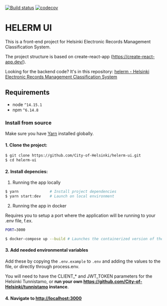 [![Build status](https://travis-ci.org/City-of-Helsinki/helerm-ui.svg?branch=master)](https://travis-ci.org/City-of-Helsinki/helerm-ui)
[![codecov](https://codecov.io/gh/City-of-Helsinki/helerm-ui/branch/master/graph/badge.svg)](https://codecov.io/gh/City-of-Helsinki/helerm-ui)

# HELERM UI

This is a front-end project for Helsinki Electronic Records Management Classification System.

The project structure is based on create-react-app (https://create-react-app.dev/).

Looking for the backend code? It's in this repository: [helerm - Helsinki Electronic Records Management Classification System](https://github.com/City-of-Helsinki/helerm)

## Requirements
* node `^14.15.1`
* npm `^6.14.8`

### Install from source

Make sure you have [Yarn](https://yarnpkg.com/en/docs/install) installed globally.

#### 1. Clone the project:

```bash
$ git clone https://github.com/City-of-Helsinki/helerm-ui.git
$ cd helerm-ui
```

#### 2. Install depencies:

1. Running the app locally
```bash
$ yarn              # Install project dependencies
$ yarn start:dev    # Launch on local environment
```

2. Running the app in docker

Requires you to setup a port where the application will be running to your .env file, f.ex.
```bash
PORT=3000
```

```bash
$ docker-compose up --build # Launches the containerized version of the application
```

#### 3. Add needed environmental variables
Add these by copying the `.env.example` to `.env` and adding the values to the file, or directly through process.env.

You will need to have the CLIENT_* and JWT_TOKEN parameters for the Helsinki Tunnistamo, or **run your own https://github.com/City-of-Helsinki/tunnistamo instance**.

#### 4. Navigate to [http://localhost:3000](http://localhost:3000)
